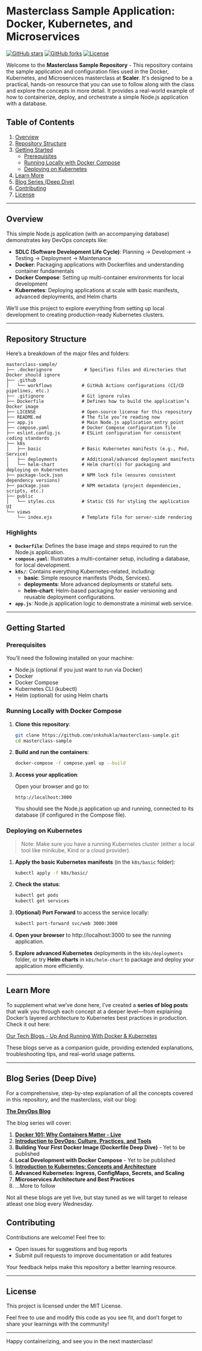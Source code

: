 # Masterclass Sample Application: Docker, Kubernetes, and Microservices

[![GitHub stars](https://img.shields.io/github/stars/snkshukla/masterclass-sample.svg?style=social)](https://github.com/snkshukla/masterclass-sample/stargazers)
[![GitHub forks](https://img.shields.io/github/forks/snkshukla/masterclass-sample.svg?style=social)](https://github.com/snkshukla/masterclass-sample/network/members)
[![License](https://img.shields.io/github/license/snkshukla/masterclass-sample)](LICENSE)  

Welcome to the **Masterclass Sample Repository** - This repository contains the sample application and configuration files used in the Docker, Kubernetes, and Microservices masterclass at **Scaler**.  It's designed to be a practical, hands-on resource that you can use to follow along with the class and explore the concepts in more detail.  It provides a real-world example of how to containerize, deploy, and orchestrate a simple Node.js application with a database.

## Table of Contents

1. [Overview](#Overview)
2. [Repository Structure](#repository-structure)
3. [Getting Started](#getting-started)
    - [Prerequisites](#Prerequisites)
    - [Running Locally with Docker Compose]()
    - [Deploying on Kubernetes]()
4. [Learn More]()
5. [Blog Series (Deep Dive)](#blog-series-deep-dive)
6. [Contributing]()
7. [License]()

---

## Overview

This simple Node.js application (with an accompanying database) demonstrates key DevOps concepts like:

- **SDLC (Software Development Life Cycle)**: Planning → Development → Testing → Deployment → Maintenance
- **Docker**: Packaging applications with Dockerfiles and understanding container fundamentals
- **Docker Compose**: Setting up multi-container environments for local development
- **Kubernetes**: Deploying applications at scale with basic manifests, advanced deployments, and Helm charts

We’ll use this project to explore everything from setting up local development to creating production-ready Kubernetes clusters.

---

## Repository Structure

Here’s a breakdown of the major files and folders:

```
masterclass-sample/
├── .dockerignore            # Specifies files and directories that Docker should ignore
├── .github
│   └── workflows           # GitHub Actions configurations (CI/CD pipelines, etc.)
├── .gitignore              # Git ignore rules
├── Dockerfile              # Defines how to build the application’s Docker image
├── LICENSE                 # Open-source license for this repository
├── README.md               # The file you’re reading now
├── app.js                  # Main Node.js application entry point
├── compose.yaml            # Docker Compose configuration file
├── eslint.config.js        # ESLint configuration for consistent coding standards
├── k8s
│   ├── basic               # Basic Kubernetes manifests (e.g., Pod, Service)
│   ├── deployments         # Additional/advanced deployment manifests
│   └── helm-chart          # Helm chart(s) for packaging and deploying on Kubernetes
├── package-lock.json       # NPM lock file (ensures consistent dependency versions)
├── package.json            # NPM metadata (project dependencies, scripts, etc.)
├── public
│   └── styles.css          # Static CSS for styling the application UI
└── views
    └── index.ejs           # Template file for server-side rendering

```

### Highlights

- **`Dockerfile`**: Defines the base image and steps required to run the Node.js application.
- **`compose.yaml`**: Illustrates a multi-container setup, including a database, for local development.
- **`k8s/`**: Contains everything Kubernetes-related, including:
    - **basic**: Simple resource manifests (Pods, Services).
    - **deployments**: More advanced deployments or stateful sets.
    - **helm-chart**: Helm-based packaging for easier versioning and reusable deployment configurations.
- **`app.js`**: Node.js application logic to demonstrate a minimal web service.

---

## Getting Started

### Prerequisites

You’ll need the following installed on your machine:

- Node.js (optional if you just want to run via Docker)
- Docker
- Docker Compose
- Kubernetes CLI (kubectl)
- Helm (optional) for using Helm charts

### Running Locally with Docker Compose

1. **Clone this repository**:

    ```bash
    git clone https://github.com/snkshukla/masterclass-sample.git
    cd masterclass-sample
    ```

2. **Build and run the containers**:

    ```bash
    docker-compose -f compose.yaml up --build
    ```

3. **Access your application**:

    Open your browser and go to:

    ```
    http://localhost:3000
    ```

    You should see the Node.js application up and running, connected to its database (if configured in the Compose file).


### Deploying on Kubernetes

> Note: Make sure you have a running Kubernetes cluster (either a local tool like minikube, Kind or a cloud provider).
>
1. **Apply the basic Kubernetes manifests** (in the `k8s/basic` folder):

    ```bash
    kubectl apply -f k8s/basic/
    ```

2. **Check the status**:

    ```bash
    kubectl get pods
    kubectl get services
    ```

3. **(Optional) Port Forward** to access the service locally:

    ```bash
    kubectl port-forward svc/web 3000:3000
    ```

4. **Open your browser** to http://localhost:3000 to see the running application.
5. **Explore advanced Kubernetes** deployments in the `k8s/deployments` folder, or try **Helm charts** in `k8s/helm-chart` to package and deploy your application more efficiently.

---

## Learn More

To supplement what we’ve done here, I’ve created a **series of blog posts** that walk you through each concept at a deeper level—from explaining Docker’s layered architecture to Kubernetes best practices in production. Check it out here:

[Our Tech Blogs - Up And Running With Docker & Kubernetes](https://www.getdevops.services/docker/)

These blogs serve as a companion guide, providing extended explanations, troubleshooting tips, and real-world usage patterns.

---

## Blog Series (Deep Dive)

For a comprehensive, step-by-step explanation of all the concepts covered in this repository, and the masterclass, visit our blog:

[**The DevOps Blog**](https://tech.hindizubaan.com/learn)

The blog series will cover:

1.  **[Docker 101: Why Containers Matter - Live](https://tech.hindizubaan.com/learn/docker-101-why-containers-matter)**
2.  **[Introduction to DevOps: Culture, Practices, and Tools](https://tech.hindizubaan.com/learn/introduction-to-devops)**
2.  **Building Your First Docker Image (Dockerfile Deep Dive)** - Yet to be published
3.  **Local Development with Docker Compose** - Yet to be published
4.  **[Introduction to Kubernetes: Concepts and Architecture](https://tech.hindizubaan.com/learn/getting-started-with-kubernetes)**
5.  **Advanced Kubernetes: Ingress, ConfigMaps, Secrets, and Scaling**
7.  **Microservices Architecture and Best Practices**
8.  ...More to follow

Not all these blogs are yet live, but stay tuned as we will target to release atleast one blog every Wednesday.

## Contributing

Contributions are welcome! Feel free to:

- Open issues for suggestions and bug reports
- Submit pull requests to improve documentation or add features

Your feedback helps make this repository a better learning resource.

---

## License

This project is licensed under the MIT License.

Feel free to use and modify this code as you see fit, and don’t forget to share your learnings with the community!

---

Happy containerizing, and see you in the next masterclass!
